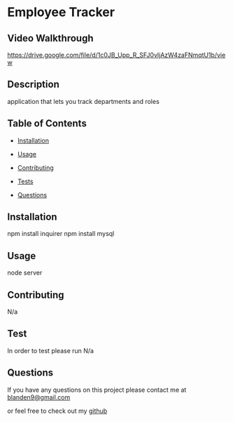 # Employee Tracker

## Video Walkthrough
https://drive.google.com/file/d/1c0JB_Upp_R_SFJ0vljAzW4zaFNmqtU1b/view
## Description
application that lets you track departments and roles
## Table of Contents
* [Installation](#installation)
* [Usage](#usage)

* [Contributing](#contributing)
* [Tests](#tests)
* [Questions](#questions)
## Installation
npm install inquirer npm install mysql
## Usage
node server

## Contributing 
N/a
##  Test
In order to test please run
N/a
## Questions
If you have any questions on this project please contact me at
blanden9@gmail.com

or feel free to check out my [github](https://github.com/blanden-hub)